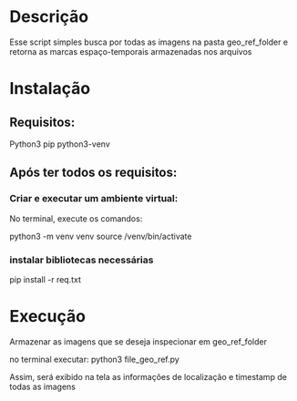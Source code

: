 # Descrição

Esse script simples busca por todas as imagens na pasta geo_ref_folder e retorna as marcas espaço-temporais armazenadas nos arquivos

# Instalação

## Requisitos:
Python3
pip
python3-venv

## Após ter todos os requisitos:

### Criar e executar um ambiente virtual:

No terminal, execute os comandos:

python3 -m venv venv
source /venv/bin/activate

### instalar bibliotecas necessárias

pip install -r req.txt

# Execução

Armazenar as imagens que se deseja inspecionar em geo_ref_folder

no terminal executar:
python3 file_geo_ref.py

Assim, será exibido na tela as informações de localização e timestamp de todas as imagens